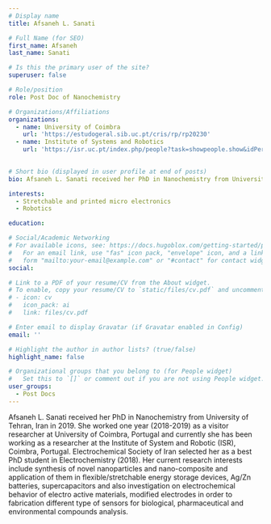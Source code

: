 ```yaml
---
# Display name
title: Afsaneh L. Sanati

# Full Name (for SEO)
first_name: Afsaneh
last_name: Sanati

# Is this the primary user of the site?
superuser: false

# Role/position
role: Post Doc of Nanochemistry

# Organizations/Affiliations
organizations:
  - name: University of Coimbra
    url: 'https://estudogeral.sib.uc.pt/cris/rp/rp20230'
  - name: Institute of Systems and Robotics
    url: 'https://isr.uc.pt/index.php/people?task=showpeople.show&idPerson=119'
  

# Short bio (displayed in user profile at end of posts)
bio: Afsaneh L. Sanati received her PhD in Nanochemistry from University of Tehran, Iran in 2019.

interests:
  - Stretchable and printed micro electronics
  - Robotics

education:

# Social/Academic Networking
# For available icons, see: https://docs.hugoblox.com/getting-started/page-builder/#icons
#   For an email link, use "fas" icon pack, "envelope" icon, and a link in the
#   form "mailto:your-email@example.com" or "#contact" for contact widget.
social:

# Link to a PDF of your resume/CV from the About widget.
# To enable, copy your resume/CV to `static/files/cv.pdf` and uncomment the lines below.
# - icon: cv
#   icon_pack: ai
#   link: files/cv.pdf

# Enter email to display Gravatar (if Gravatar enabled in Config)
email: ''

# Highlight the author in author lists? (true/false)
highlight_name: false

# Organizational groups that you belong to (for People widget)
#   Set this to `[]` or comment out if you are not using People widget.
user_groups:
  - Post Docs
---
```


Afsaneh L. Sanati received her PhD in Nanochemistry from University of Tehran, Iran in 2019. She worked one year (2018-2019) as a visitor researcher at University of Coimbra, Portugal and currently she has been working as a researcher at the Institute of System and Robotic (ISR), Coimbra, Portugal. Electrochemical Society of Iran selected her as a best PhD student in Electrochemistry (2018). Her current research interests include synthesis of novel nanoparticles and nano-composite and application of them in flexible/stretchable energy storage devices, Ag/Zn batteries, supercapacitors and also investigation on electrochemical behavior of electro active materials, modified electrodes in order to fabrication different type of sensors for biological, pharmaceutical and environmental compounds analysis.

